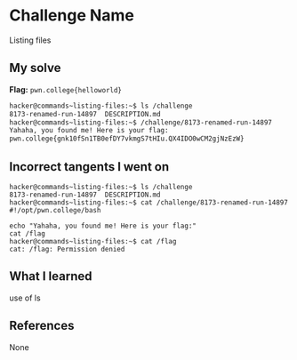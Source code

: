 # Challenge Name
Listing files

## My solve
**Flag:** `pwn.college{helloworld}`

```bash
hacker@commands~listing-files:~$ ls /challenge
8173-renamed-run-14897  DESCRIPTION.md
hacker@commands~listing-files:~$ /challenge/8173-renamed-run-14897
Yahaha, you found me! Here is your flag:
pwn.college{gnk10fSn1TB0efDY7vkmgS7tHIu.QX4IDO0wCM2gjNzEzW}
```

## Incorrect tangents I went on
```
hacker@commands~listing-files:~$ ls /challenge
8173-renamed-run-14897  DESCRIPTION.md
hacker@commands~listing-files:~$ cat /challenge/8173-renamed-run-14897
#!/opt/pwn.college/bash

echo "Yahaha, you found me! Here is your flag:"
cat /flag
hacker@commands~listing-files:~$ cat /flag
cat: /flag: Permission denied
```

## What I learned
use of ls

## References 
None
